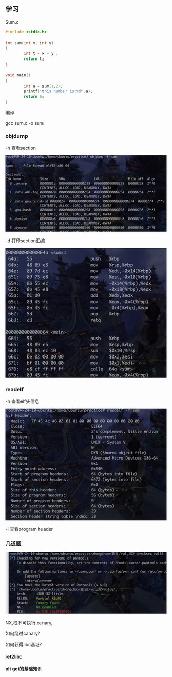 



## 学习

Sum.c

```c
#include <stdio.h>

int sum(int x, int y)
{
        int t = x + y ;
        return t;
}

void main()
{
        int a = sum(1,2);
        printf("this number is:%d",a);
        return 0;
}
```



编译

gcc sum.c -o sum

### objdump

-h 查看section

![image-20220916174307683](../images/image-20220916174307683.png)

-d 打印section汇编

![image-20220916174327238](../images/image-20220916174327238.png)





### readelf

-h 查看elf头信息

![image-20220916174427485](../images/image-20220916174427485.png)

-l 查看program header





### 几道题

![image-20220916180621524](../images/image-20220916180621524.png)

NX,栈不可执行,canary,

如何绕过canary?

如何获得libc基址?



#### ret2libc





#### plt got的基础知识





















